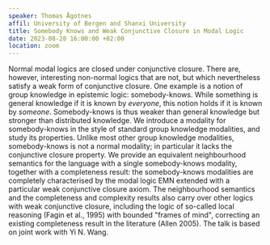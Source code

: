 ```yaml
---
speaker: Thomas Ågotnes
affil: University of Bergen and Shanxi University
title: Somebody Knows and Weak Conjunctive Closure in Modal Logic
date: 2023-08-28 16:00:00 +02:00
location: zoom
---
```

Normal modal logics are closed under conjunctive closure.
There are, however, interesting non-normal logics that are not, but which nevertheless satisfy a weak form of conjunctive closure. 
One example is a notion of group knowledge in epistemic logic: somebody-knows.
While something is general knowledge if it is known by *everyone*, this notion holds if it is known by *someone*.
Somebody-knows is thus weaker than general knowledge but stronger than distributed knowledge.
We introduce a modality for somebody-knows in the style of standard group knowledge modalities, and study its properties. 
Unlike most other group knowledge modalities, somebody-knows is not a normal modality; in particular it lacks the conjunctive closure property.
We provide an equivalent neighbourhood semantics for the language with a single somebody-knows modality, together with a completeness result: the somebody-knows modalities are completely characterised by the modal logic EMN extended with a particular weak conjunctive closure axiom.
 The neighbourhood semantics and the completeness and complexity results also carry over other logics with weak conjunctive closure, including the logic of so-called local reasoning (Fagin et al., 1995) with bounded "frames of mind", correcting an existing completeness result in the literature (Allen 2005).
The talk is based on joint work with Yi N. Wang.